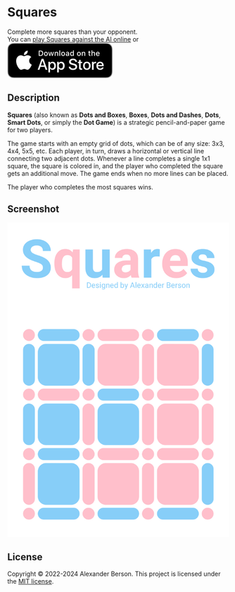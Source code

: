 # Squares

Complete more squares than your opponent.<br> 
You can [play Squares against the AI online](https://alex-berson.github.io/squares/) or <br>
[<img src="images/Download_on_the_App_Store_Badge_US-UK_RGB_blk_092917.svg">](https://apps.apple.com/us/app/id1637793126)

## Description

**Squares** (also known as **Dots and Boxes**, **Boxes**, **Dots and Dashes**, **Dots**, **Smart Dots**, or simply the **Dot Game**) is a strategic pencil-and-paper game for two players. 

The game starts with an empty grid of dots, which can be of any size: 3x3, 4x4, 5x5, etc. Each player, in turn, draws a horizontal or vertical line connecting two adjacent dots. Whenever a line completes a single 1x1 square, the square is colored in, and the player who completed the square gets an additional move. The game ends when no more lines can be placed.

The player who completes the most squares wins.

## Screenshot

<p align="center">
  <img src="images/screenshot.png" alt="Screenshot">
</p>

## License

Copyright &copy; 2022-2024 Alexander Berson. This project is licensed under the [MIT license](LICENSE.txt "MIT License").

